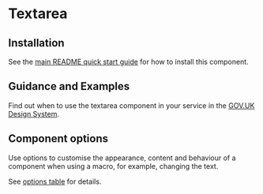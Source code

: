 # Textarea

## Installation

See the [main README quick start guide](https://github.com/alphagov/city-frontend#quick-start) for how to install this component.

## Guidance and Examples

Find out when to use the textarea component in your service in the [GOV.UK Design System](https://design-system.service.gov.uk/components/textarea).

## Component options

Use options to customise the appearance, content and behaviour of a component when using a macro, for example, changing the text.

See [options table](https://design-system.service.gov.uk/components/textarea/#options-textarea-example) for details.
